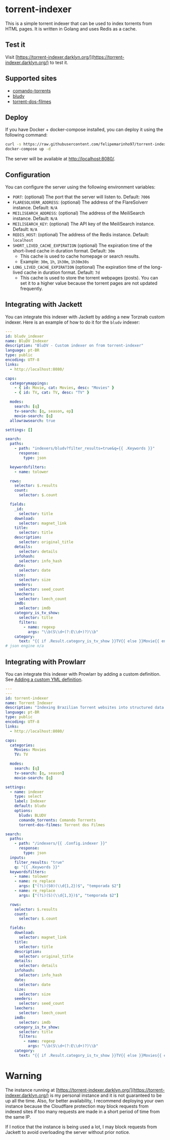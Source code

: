 # torrent-indexer

This is a simple torrent indexer that can be used to index torrents from HTML pages. It is written in Golang and uses Redis as a cache.

## Test it

Visit [https://torrent-indexer.darklyn.org/](https://torrent-indexer.darklyn.org/) to test it.

## Supported sites

- [comando-torrents](https://comando.la/)
- [bludv](https://bludvfilmes.tv/)
- [torrent-dos-filmes](https://torrentdosfilmes.se/)

## Deploy

If you have Docker + docker-compose installed, you can deploy it using the following command:

```bash
curl -s https://raw.githubusercontent.com/felipemarinho97/torrent-indexer/main/docker-compose.yml > docker-compose.yml
docker-compose up -d
```

The server will be available at [http://localhost:8080/](http://localhost:8080/).

## Configuration

You can configure the server using the following environment variables:
  
- `PORT`: (optional) The port that the server will listen to. Default: `7006`
- `FLARESOLVERR_ADDRESS`: (optional) The address of the FlareSolverr instance. Default: `N/A`
- `MEILISEARCH_ADDRESS`: (optional) The address of the MeiliSearch instance. Default: `N/A`
- `MEILISEARCH_KEY`: (optional) The API key of the MeiliSearch instance. Default: `N/A`
- `REDIS_HOST`: (optional) The address of the Redis instance. Default: `localhost`
- `SHORT_LIVED_CACHE_EXPIRATION` (optional) The expiration time of the short-lived cache in duration format. Default: `30m`
    - This cache is used to cache homepage or search results.
    - Example: `30m`, `1h`, `1h30m`, `1h30m30s`
- `LONG_LIVED_CACHE_EXPIRATION` (optional) The expiration time of the long-lived cache in duration format. Default: `7d`
    - This cache is used to store the torrent webpages (posts). You can set it to a higher value because the torrent pages are not updated frequently.

## Integrating with Jackett

You can integrate this indexer with Jackett by adding a new Torznab custom indexer. Here is an example of how to do it for the `bludv` indexer:

```yaml
---
id: bludv_indexer
name: BluDV Indexer
description: "BluDV - Custom indexer on from torrent-indexer"
language: pt-BR
type: public
encoding: UTF-8
links:
  - http://localhost:8080/

caps:
  categorymappings:
    - { id: Movie, cat: Movies, desc: "Movies" }
    - { id: TV, cat: TV, desc: "TV" }

  modes:
    search: [q]
    tv-search: [q, season, ep]
    movie-search: [q]
  allowrawsearch: true

settings: []

search:
  paths:
    - path: "indexers/bludv?filter_results=true&q={{ .Keywords }}"
      response:
        type: json

  keywordsfilters:
    - name: tolower

  rows:
    selector: $.results
    count:
      selector: $.count

  fields:
    _id:
      selector: title
    download:
      selector: magnet_link
    title:
      selector: title
    description:
      selector: original_title
    details:
      selector: details
    infohash:
      selector: info_hash
    date:
      selector: date
    size:
      selector: size
    seeders:
      selector: seed_count
    leechers:
      selector: leech_count
    imdb:
      selector: imdb
    category_is_tv_show:
      selector: title
      filters:
        - name: regexp
          args: "\\b(S\\d+(?:E\\d+)?)\\b"
    category:
      text: "{{ if .Result.category_is_tv_show }}TV{{ else }}Movie{{ end }}"
# json engine n/a
```

## Integrating with Prowlarr

You can integrate this indexer with Prowlarr by adding a custom definition. See [Adding a custom YML definition](https://wiki.servarr.com/prowlarr/indexers#adding-a-custom-yml-definition).

```yaml
---
---
id: torrent-indexer
name: Torrent Indexer
description: "Indexing Brazilian Torrent websites into structured data. github.com/felipemarinho97/torrent-indexer"
language: pt-BR
type: public
encoding: UTF-8
links:
  - http://localhost:8080/

caps:
  categories:
    Movies: Movies
    TV: TV

  modes:
    search: [q]
    tv-search: [q, season]
    movie-search: [q]

settings:
  - name: indexer
    type: select
    label: Indexer
    default: bludv
    options:
      bludv: BLUDV
      comando_torrents: Comando Torrents
      torrent-dos-filmes: Torrent dos Filmes

search:
  paths:
    - path: "/indexers/{{ .Config.indexer }}"
      response:
        type: json
  inputs:
    filter_results: "true"
    q: "{{ .Keywords }}"
  keywordsfilters:
    - name: tolower
    - name: re_replace
      args: ["(?i)(S0)(\\d{1,2})$", "temporada $2"]
    - name: re_replace
      args: ["(?i)(S)(\\d{1,3})$", "temporada $2"]

  rows:
    selector: $.results
    count:
      selector: $.count

  fields:
    download:
      selector: magnet_link
    title:
      selector: title
    description:
      selector: original_title
    details:
      selector: details
    infohash:
      selector: info_hash
    date:
      selector: date
    size:
      selector: size
    seeders:
      selector: seed_count
    leechers:
      selector: leech_count
    imdb:
      selector: imdb
    category_is_tv_show:
      selector: title
      filters:
        - name: regexp
          args: "\\b(S\\d+(?:E\\d+)?)\\b"
    category:
      text: "{{ if .Result.category_is_tv_show }}TV{{ else }}Movies{{ end }}"
```

# Warning

The instance running at [https://torrent-indexer.darklyn.org/](https://torrent-indexer.darklyn.org/) is my personal instance and it is not guaranteed to be up all the time. Also, for better availability, I recommend deploying your own instance because the Cloudflare protection may block requests from indexed sites if too many requests are made in a short period of time from the same IP.

If I notice that the instance is being used a lot, I may block requests from Jackett to avoid overloading the server without prior notice.
